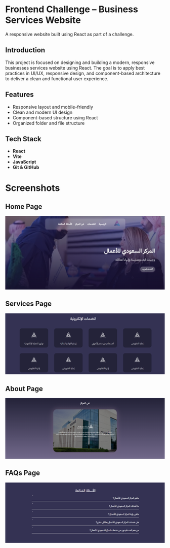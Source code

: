 # Frontend Challenge – Business Services Website

A responsive website built using React as part of a challenge.

## Introduction

This project is focused on designing and building a modern, responsive businesses services website using React. The goal is to apply best practices in UI/UX, responsive design, and component-based architecture to deliver a clean and functional user experience.

## Features

- Responsive layout and mobile-friendly
- Clean and modern UI design
- Component-based structure using React
- Organized folder and file structure

## Tech Stack

- **React**
- **Vite**
- **JavaScript**
- **Git & GitHub**

# Screenshots
## Home Page
![image alt](https://github.com/renad90/business-services/blob/ebedfdd5af75ea785cc3a6ee528fbf1ead0a467a/Screenshot%20Home.png)

## Services Page
![image alt](https://github.com/renad90/business-services/blob/ebedfdd5af75ea785cc3a6ee528fbf1ead0a467a/Screenshot%20Services.png)

## About Page
![image alt](https://github.com/renad90/business-services/blob/ebedfdd5af75ea785cc3a6ee528fbf1ead0a467a/Screenshot%20About.png)

## FAQs Page
![image alt](https://github.com/renad90/business-services/blob/0715843b3f07bb357f8246be56b2cb9f475f12df/Screenshot%20FAQs.png)
